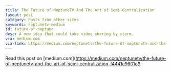 ```yaml
---
title: The Future of NeptuneTV And The Art of Semi-Centralization
layout: post
category: Posts from other sites
keywords: neptunetv-medium
id: future-of-neptune
desc: A new idea that could take video sharing by storm.
via: medium.com
via-link: https://medium.com/neptunetv/the-future-of-neptunetv-and-the-art-of-semi-centralization-f4441e9601e9
---
```


Read this post on [medium.com](https://medium.com/neptunetv/the-future-of-neptunetv-and-the-art-of-semi-centralization-f4441e9601e9.